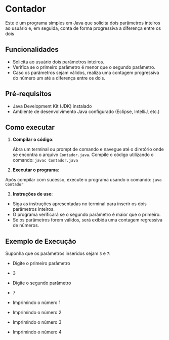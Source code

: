 # Contador

Este é um programa simples em Java que solicita dois parâmetros inteiros ao usuário e, em seguida, conta de forma progressiva a diferença entre os dois

## Funcionalidades

- Solicita ao usuário dois parâmetros inteiros.
- Verifica se o primeiro parâmetro é menor que o segundo parâmetro.
- Caso os parâmetros sejam válidos, realiza uma contagem progressiva do número um até a diferença entre os dois.

## Pré-requisitos

- Java Development Kit (JDK) instalado
- Ambiente de desenvolvimento Java configurado (Eclipse, IntelliJ, etc.)

## Como executar

1. **Compilar o código**:

   Abra um terminal ou prompt de comando e navegue até o diretório onde se encontra o arquivo `Contador.java`. Compile o código utilizando o comando:
   `javac Contador.java`


2. **Executar o programa**:

Após compilar com sucesso, execute o programa usando o comando:
`java Contador`


3. **Instruções de uso**:

- Siga as instruções apresentadas no terminal para inserir os dois parâmetros inteiros.
- O programa verificará se o segundo parâmetro é maior que o primeiro.
- Se os parâmetros forem válidos, será exibida uma contagem regressiva de números.

## Exemplo de Execução

Suponha que os parâmetros inseridos sejam `3` e `7`:

- Digite o primeiro parâmetro
- 3
- Digite o segundo parâmetro
- 7

- Imprimindo o número 1
- Imprimindo o número 2
- Imprimindo o número 3
- Imprimindo o número 4